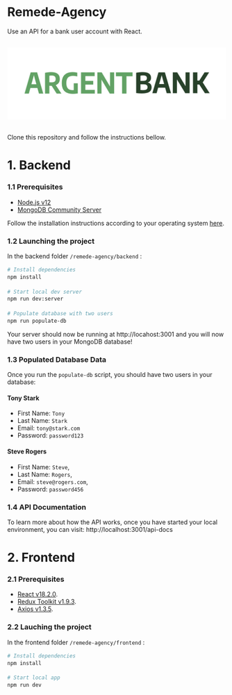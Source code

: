 # Remede-Agency
Use an API for a bank user account with React.
##
![LOGO](./logo.png)
##
Clone this repository and follow the instructions bellow.
# 1. Backend

### 1.1 Prerequisites
- [Node.js v12](https://nodejs.org/en/)
- [MongoDB Community Server](https://www.mongodb.com/try/download/community)

Follow the installation instructions according to your operating system [here](https://www.mongodb.com/docs/manual/administration/install-community/).

### 1.2 Launching the project
In the backend folder `/remede-agency/backend` :

```bash
# Install dependencies
npm install

# Start local dev server
npm run dev:server

# Populate database with two users
npm run populate-db
```
Your server should now be running at http://locahost:3001 and you will now have two users in your MongoDB database!

### 1.3 Populated Database Data
Once you run the `populate-db` script, you should have two users in your database:

#### Tony Stark

- First Name: `Tony`
- Last Name: `Stark`
- Email: `tony@stark.com`
- Password: `password123`

#### Steve Rogers

- First Name: `Steve`,
- Last Name: `Rogers`,
- Email: `steve@rogers.com`,
- Password: `password456`

### 1.4 API Documentation
To learn more about how the API works, once you have started your local environment, you can visit: http://localhost:3001/api-docs

# 2. Frontend

### 2.1 Prerequisites
- [React v18.2.0](https://react.dev/).
- [Redux Toolkit v1.9.3](https://redux-toolkit.js.org/).
- [Axios v1.3.5](https://www.npmjs.com/package/axios).

### 2.2 Lauching the project
In the frontend folder `/remede-agency/frontend` :

```bash
# Install dependencies
npm install

# Start local app
npm run dev
```